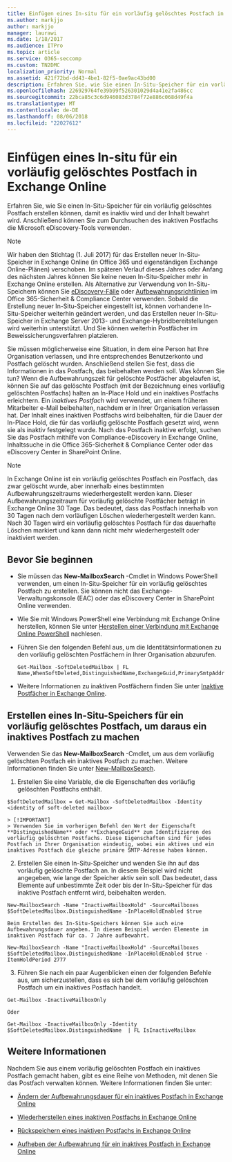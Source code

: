 ```yaml
---
title: Einfügen eines In-situ für ein vorläufig gelöschtes Postfach in Exchange Online
ms.author: markjjo
author: markjjo
manager: laurawi
ms.date: 1/18/2017
ms.audience: ITPro
ms.topic: article
ms.service: O365-seccomp
ms.custom: TN2DMC
localization_priority: Normal
ms.assetid: 421f72bd-dd43-4be1-82f5-0ae9ac43bd00
description: Erfahren Sie, wie Sie einen In-Situ-Speicher für ein vorläufig gelöschtes Postfach erstellen können, damit es inaktiv wird und der Inhalt bewahrt wird. Anschließend können Sie zum Durchsuchen des inaktiven Postfachs die Microsoft eDiscovery-Tools verwenden.
ms.openlocfilehash: 226929764fe39b99f526301029d4a41e2fa486cc
ms.sourcegitcommit: 22bca85c3c6d946083d3784f72e886c068d49f4a
ms.translationtype: MT
ms.contentlocale: de-DE
ms.lasthandoff: 08/06/2018
ms.locfileid: "22027612"
---
```

# <a name="put-an-in-place-hold-on-a-soft-deleted-mailbox-in-exchange-online"></a>Einfügen eines In-situ für ein vorläufig gelöschtes Postfach in Exchange Online

Erfahren Sie, wie Sie einen In-Situ-Speicher für ein vorläufig gelöschtes Postfach erstellen können, damit es inaktiv wird und der Inhalt bewahrt wird. Anschließend können Sie zum Durchsuchen des inaktiven Postfachs die Microsoft eDiscovery-Tools verwenden.
  
> [!NOTE]
> Wir haben den Stichtag (1. Juli 2017) für das Erstellen neuer In-Situ-Speicher in Exchange Online (in Office 365 und eigenständigen Exchange Online-Plänen) verschoben. Im späteren Verlauf dieses Jahres oder Anfang des nächsten Jahres können Sie keine neuen In-Situ-Speicher mehr in Exchange Online erstellen. Als Alternative zur Verwendung von In-Situ-Speichern können Sie [eDiscovery-Fälle](https://go.microsoft.com/fwlink/?linkid=780738) oder [Aufbewahrungsrichtlinien](https://go.microsoft.com/fwlink/?linkid=827811) im Office 365-Sicherheit &amp; Compliance Center verwenden. Sobald die Erstellung neuer In-Situ-Speicher eingestellt ist, können vorhandene In-Situ-Speicher weiterhin geändert werden, und das Erstellen neuer In-Situ-Speicher in Exchange Server 2013- und Exchange-Hybridbereitstellungen wird weiterhin unterstützt. Und Sie können weiterhin Postfächer im Beweissicherungsverfahren platzieren. 
  
Sie müssen möglicherweise eine Situation, in dem eine Person hat Ihre Organisation verlassen, und ihre entsprechendes Benutzerkonto und Postfach gelöscht wurden. Anschließend stellen Sie fest, dass die Informationen in das Postfach, das beibehalten werden soll. Was können Sie tun? Wenn die Aufbewahrungszeit für gelöschte Postfächer abgelaufen ist, können Sie auf das gelöschte Postfach (mit der Bezeichnung eines vorläufig gelöschten Postfachs) halten an In-Place Hold und ein inaktives Postfachs erleichtern. Ein *inaktives Postfach* wird verwendet, um einem früheren Mitarbeiter e-Mail beibehalten, nachdem er in Ihrer Organisation verlassen hat. Der Inhalt eines inaktiven Postfachs wird beibehalten, für die Dauer der In-Place Hold, die für das vorläufig gelöschte Postfach gesetzt wird, wenn sie als inaktiv festgelegt wurde. Nach das Postfach inaktive erfolgt, suchen Sie das Postfach mithilfe von Compliance-eDiscovery in Exchange Online, Inhaltssuche in die Office 365-Sicherheit &amp; Compliance Center oder das eDiscovery Center in SharePoint Online. 
  
> [!NOTE]
> In Exchange Online ist ein vorläufig gelöschtes Postfach ein Postfach, das zwar gelöscht wurde, aber innerhalb eines bestimmten Aufbewahrungszeitraums wiederhergestellt werden kann. Dieser Aufbewahrungszeitraum für vorläufig gelöschte Postfächer beträgt in Exchange Online 30 Tage. Das bedeutet, dass das Postfach innerhalb von 30 Tagen nach dem vorläufigen Löschen wiederhergestellt werden kann. Nach 30 Tagen wird ein vorläufig gelöschtes Postfach für das dauerhafte Löschen markiert und kann dann nicht mehr wiederhergestellt oder inaktiviert werden. 
  
## <a name="before-you-begin"></a>Bevor Sie beginnen
<a name="sectionSection0"> </a>

- Sie müssen das **New-MailboxSearch** -Cmdlet in Windows PowerShell verwenden, um einen In-Situ-Speicher für ein vorläufig gelöschtes Postfach zu erstellen. Sie können nicht das Exchange-Verwaltungskonsole (EAC) oder das eDiscovery Center in SharePoint Online verwenden. 
    
- Wie Sie mit Windows PowerShell eine Verbindung mit Exchange Online herstellen, können Sie unter [Herstellen einer Verbindung mit Exchange Online PowerShell](https://go.microsoft.com/fwlink/p/?linkid=396554) nachlesen.
    
- Führen Sie den folgenden Befehl aus, um die Identitätsinformationen zu den vorläufig gelöschten Postfächern in Ihrer Organisation abzurufen. 
    
  ```
  Get-Mailbox -SoftDeletedMailbox | FL Name,WhenSoftDeleted,DistinguishedName,ExchangeGuid,PrimarySmtpAddress
  ```

- Weitere Informationen zu inaktiven Postfächern finden Sie unter [Inaktive Postfächer in Exchange Online](http://technet.microsoft.com/library/2f2948c5-1c5a-4643-865c-b36e4ac1414b.aspx).
    
## <a name="put-an-in-place-hold-on-a-soft-deleted-mailbox-to-make-it-an-inactive-mailbox"></a>Erstellen eines In-Situ-Speichers für ein vorläufig gelöschtes Postfach, um daraus ein inaktives Postfach zu machen
<a name="sectionSection1"> </a>

Verwenden Sie das **New-MailboxSearch** -Cmdlet, um aus dem vorläufig gelöschten Postfach ein inaktives Postfach zu machen. Weitere Informationen finden Sie unter [New-MailboxSearch](http://technet.microsoft.com/library/74303b47-bb49-407c-a43b-590356eae35c.aspx).
  
1. Erstellen Sie eine Variable, die die Eigenschaften des vorläufig gelöschten Postfachs enthält. 
    
  ```
  $SoftDeletedMailbox = Get-Mailbox -SoftDeletedMailbox -Identity <identity of soft-deleted mailbox>
  ```

    > [!IMPORTANT]
    > Verwenden Sie im vorherigen Befehl den Wert der Eigenschaft **DistinguishedName** oder **ExchangeGuid** zum Identifizieren des vorläufig gelöschten Postfachs. Diese Eigenschaften sind für jedes Postfach in Ihrer Organisation eindeutig, wobei ein aktives und ein inaktives Postfach die gleiche primäre SMTP-Adresse haben können. 
  
2. Erstellen Sie einen In-Situ-Speicher und wenden Sie ihn auf das vorläufig gelöschte Postfach an. In diesem Beispiel wird nicht angegeben, wie lange der Speicher aktiv sein soll. Das bedeutet, dass Elemente auf unbestimmte Zeit oder bis der In-Situ-Speicher für das inaktive Postfach entfernt wird, beibehalten werden.
    
  ```
  New-MailboxSearch -Name "InactiveMailboxHold" -SourceMailboxes $SoftDeletedMailbox.DistinguishedName -InPlaceHoldEnabled $true
  
  ```

    Beim Erstellen des In-Situ-Speichers können Sie auch eine Aufbewahrungsdauer angeben. In diesem Beispiel werden Elemente im inaktiven Postfach für ca. 7 Jahre aufbewahrt.
    
  ```
  New-MailboxSearch -Name "InactiveMailboxHold" -SourceMailboxes $SoftDeletedMailbox.DistinguishedName -InPlaceHoldEnabled $true -ItemHoldPeriod 2777
  ```

3. Führen Sie nach ein paar Augenblicken einen der folgenden Befehle aus, um sicherzustellen, dass es sich bei dem vorläufig gelöschten Postfach um ein inaktives Postfach handelt.
    
  ```
  Get-Mailbox -InactiveMailboxOnly
  ```

    Oder
    
  ```
  Get-Mailbox -InactiveMailboxOnly -Identity $SoftDeletedMailbox.DistinguishedName  | FL IsInactiveMailbox
  ```

## <a name="more-information"></a>Weitere Informationen
<a name="sectionSection2"> </a>

Nachdem Sie aus einem vorläufig gelöschten Postfach ein inaktives Postfach gemacht haben, gibt es eine Reihe von Methoden, mit denen Sie das Postfach verwalten können. Weitere Informationen finden Sie unter:
  
- [Ändern der Aufbewahrungsdauer für ein inaktives Postfach in Exchange Online](http://technet.microsoft.com/library/96eb634e-af2f-454e-8014-b698396811c4.aspx)
    
- [Wiederherstellen eines inaktiven Postfachs in Exchange Online](http://technet.microsoft.com/library/283838b4-66ba-4c34-b221-e1a3875e1d29.aspx)
    
- [Rückspeichern eines inaktiven Postfachs in Exchange Online](http://technet.microsoft.com/library/1fb02feb-49e5-4485-aec5-9f1537b772b6.aspx)
    
- [Aufheben der Aufbewahrung für ein inaktives Postfach in Exchange Online](http://technet.microsoft.com/library/930a98c3-cd81-4aaa-8e22-19714cb2b731.aspx)
    

